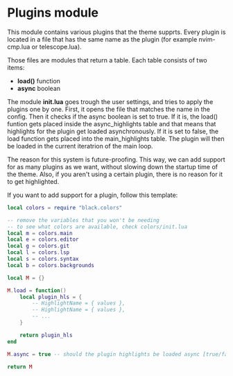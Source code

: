 # Plugins module

This module contains various plugins that the theme supprts.
Every plugin is located in a file that has the same name as the plugin
(for example nvim-cmp.lua or telescope.lua).

Those files are modules that return a table.
Each table consists of two items:

- **load()** function
- **async** boolean

The module **init.lua** goes trough the user settings,
and tries to apply the plugins one by one.
First, it opens the file that matches the name in the config.
Then it checks if the async boolean is set to true.
If it is, the load() funtion gets placed inside the async_highlights table
and that means that highlights for the plugin get loaded asynchronously.
If it is set to false, the load function gets placed into the main_highlights table.
The plugin will then be loaded in the current iteratrion of the main loop.

The reason for this system is future-proofing.
This way, we can add support for as many plugins as we want,
without slowing down the startup time of the theme.
Also, if you aren't using a certain plugin,
there is no reason for it to get highlighted.

If you want to add support for a plugin, follow this template:

```lua
local colors = require "black.colors"

-- remove the variables that you won't be needing
-- to see what colors are available, check colors/init.lua
local m = colors.main
local e = colors.editor
local g = colors.git
local l = colors.lsp
local s = colors.syntax
local b = colors.backgrounds

local M = {}

M.load = function()
    local plugin_hls = {
        -- HighlightName = { values },
        -- HighlightName = { values },
        -- ...
    }

    return plugin_hls
end

M.async = true -- should the plugin highlights be loaded async [true/false]

return M
```

